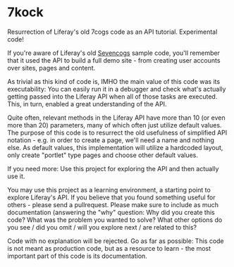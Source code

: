 # 7kock
Resurrection of Liferay's old 7cogs code as an API tutorial. Experimental code!

If you're aware of Liferay's old [Sevencogs](https://web.liferay.com/de/web/james.falkner/blog/-/blogs/7cogs-is-dead-long-live-7cogs-) sample code, you'll remember that it used the API to build a full demo site - from creating user accounts over sites, pages and content. 

As trivial as this kind of code is, IMHO the main value of this code was its executability: You can easily run it in a debugger and check what's actually getting passed into the Liferay API when all of those tasks are executed. This, in turn, enabled a great understanding of the API.

Quite often, relevant methods in the Liferay API have more than 10 (or even more than 20) parameters, many of which often just utilize default values. The purpose of this code is to resurrect the old usefulness of simplified API notation - e.g. in order to create a page, we'll need a name and nothing else. As default values, this implementation will utilize a hardcoded layout, only create "portlet" type pages and choose other default values.

If you need more: Use this project for exploring the API and then actually use it. 

You may use this project as a learning environment, a starting point to explore Liferay's API. If you believe that you found something useful for others - please send a pullrequest. Please make sure to include as much documentation (answering the "why" question: Why did you create this code? What was the problem you wanted to solve? What other options do you see / did you omit / will you explore next / are related to this? 

Code with no explanation will be rejected. Go as far as possible: This code is not meant as production code, but as a resource to learn - the most important part of this code is its documentation.
